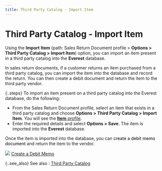 ```yaml
---
title: Third Party Catalog - Import Item
---
```


# Third Party Catalog - Import Item


Using the **Import** **Item**  (path: Sales Return Document profile > **Options 
 &gt; Third Party Catalog &gt; Import Item**) option, you can import  an item present in a third party catalog into the **Everest**  database.


In sales return documents, if a customer returns an item purchased from  a third party catalog, you can import the item into the database and record  the return. You can then create a debit document and return the item to  the third party vendor.


{:.steps}
To import an item present on a third party  catalog into the Everest database, do the following:

- From the Sales  Return Document profile, select an item that exists in a third party catalog  and choose **Options &gt; Third Party Catalog 
 &gt; Import Item**. You will see the [**Item** profile]({{site.mi_chm}}/create-regular-items-kits-and-assemblies/creating-an-item/the_item_profile_mi.html).
- Enter the required  details and select **Options &gt; Save**.  The item is imported into the **Everest**  database.



Once the item is imported into the database, you can <font style="color: #000000;" color="#000000">create a debit memo document</font> and return the item  to the vendor.


![]({{site.sp_baseurl}}/img/lens.gif) [Create  a Debit Memo]({{site.pp_chm}}/return-proc/dms/create-debit-memos/create-a-new-debit-memo/creating_a_new_memo.html)


{:.see_also}
See also
: [Third  Party Catalog]({{site.sp_baseurl}}/sales-ret-docs/sales-ret-doc/common-opts/3rd-cat/third_party_specialty_catalog.html)
